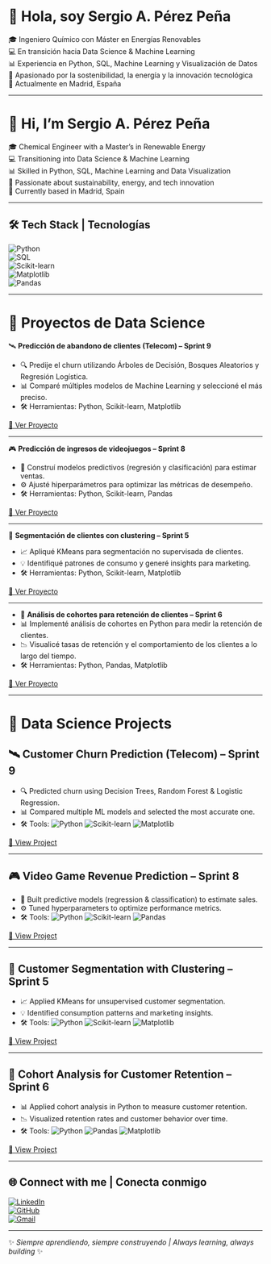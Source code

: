 # 👋 Hola, soy Sergio A. Pérez Peña  

🎓 Ingeniero Químico con Máster en Energías Renovables  
💻 En transición hacia Data Science & Machine Learning  
📊 Experiencia en Python, SQL, Machine Learning y Visualización de Datos  
🌱 Apasionado por la sostenibilidad, la energía y la innovación tecnológica  
📍 Actualmente en Madrid, España  

---

# 👋 Hi, I’m Sergio A. Pérez Peña  

🎓 Chemical Engineer with a Master’s in Renewable Energy  
💻 Transitioning into Data Science & Machine Learning  
📊 Skilled in Python, SQL, Machine Learning and Data Visualization  
🌱 Passionate about sustainability, energy, and tech innovation  
📍 Currently based in Madrid, Spain  

---

## 🛠️ Tech Stack | Tecnologías  

![Python](https://img.shields.io/badge/Python-3776AB?style=for-the-badge&logo=python&logoColor=white)  
![SQL](https://img.shields.io/badge/SQL-025E8C?style=for-the-badge&logo=sqlite&logoColor=white)  
![Scikit-learn](https://img.shields.io/badge/Scikit--learn-F7931E?style=for-the-badge&logo=scikit-learn&logoColor=white)  
![Matplotlib](https://img.shields.io/badge/Matplotlib-11557c?style=for-the-badge&logo=plotly&logoColor=white)  
![Pandas](https://img.shields.io/badge/Pandas-150458?style=for-the-badge&logo=pandas&logoColor=white)  


---

# 🚀 **Proyectos de Data Science**

🛰️ **Predicción de abandono de clientes (Telecom) – Sprint 9**
- 🔍 Predije el churn utilizando Árboles de Decisión, Bosques Aleatorios y Regresión Logística.
- 📊 Comparé múltiples modelos de Machine Learning y seleccioné el más preciso.
- 🛠️ Herramientas: Python, Scikit-learn, Matplotlib
  
[🔗 Ver Proyecto](https://github.com/sappDS96/Tripleten/tree/37e6af91a09e3459cc51b3dbd7b72b8c58a08b3d/09_Predicci%C3%B3n_de_Abandono_de_Clientes) 

---

🎮 **Predicción de ingresos de videojuegos – Sprint 8**
- 🧠 Construí modelos predictivos (regresión y clasificación) para estimar ventas.
- ⚙️ Ajusté hiperparámetros para optimizar las métricas de desempeño.
- 🛠️ Herramientas: Python, Scikit-learn, Pandas
  
[🔗 Ver Proyecto](https://github.com/sappDS96/Tripleten/tree/37e6af91a09e3459cc51b3dbd7b72b8c58a08b3d/08_Predicci%C3%B3n_de_ingresos_de_videojuegos)

---

📡 **Segmentación de clientes con clustering – Sprint 5**
- 📈 Apliqué KMeans para segmentación no supervisada de clientes.
- 💡 Identifiqué patrones de consumo y generé insights para marketing.
- 🛠️ Herramientas: Python, Scikit-learn, Matplotlib
  
[🔗 Ver Proyecto](https://github.com/sappDS96/Tripleten/tree/a48236c25b663d3466ddc1201b24204041f8a557/05_rentabilidad_planes_moviles)  

---

- 🔄 **Análisis de cohortes para retención de clientes – Sprint 6**
- 📊 Implementé análisis de cohortes en Python para medir la retención de clientes.
- 📉 Visualicé tasas de retención y el comportamiento de los clientes a lo largo del tiempo.
- 🛠️ Herramientas: Python, Pandas, Matplotlib
  
[🔗 Ver Proyecto](https://github.com/sappDS96/Tripleten/tree/a48236c25b663d3466ddc1201b24204041f8a557/06_preferencias_videojuegos_validacion) 


---

# 🚀 Data Science Projects  

## 🛰️ Customer Churn Prediction (Telecom) – Sprint 9  
- 🔍 Predicted churn using Decision Trees, Random Forest & Logistic Regression.  
- 📊 Compared multiple ML models and selected the most accurate one.  
- 🛠️ Tools: ![Python](https://img.shields.io/badge/Python-3776AB?style=flat&logo=python&logoColor=white) ![Scikit-learn](https://img.shields.io/badge/Scikit--learn-F7931E?style=flat&logo=scikit-learn&logoColor=white) ![Matplotlib](https://img.shields.io/badge/Matplotlib-11557c?style=flat&logo=plotly&logoColor=white)  

[🔗 View Project](https://github.com/sappDS96/Tripleten/tree/37e6af91a09e3459cc51b3dbd7b72b8c58a08b3d/09_Predicci%C3%B3n_de_Abandono_de_Clientes)  

---

## 🎮 Video Game Revenue Prediction – Sprint 8  
- 🧠 Built predictive models (regression & classification) to estimate sales.  
- ⚙️ Tuned hyperparameters to optimize performance metrics.  
- 🛠️ Tools: ![Python](https://img.shields.io/badge/Python-3776AB?style=flat&logo=python&logoColor=white) ![Scikit-learn](https://img.shields.io/badge/Scikit--learn-F7931E?style=flat&logo=scikit-learn&logoColor=white) ![Pandas](https://img.shields.io/badge/Pandas-150458?style=flat&logo=pandas&logoColor=white)  

[🔗 View Project](https://github.com/sappDS96/Tripleten/tree/37e6af91a09e3459cc51b3dbd7b72b8c58a08b3d/08_Predicci%C3%B3n_de_ingresos_de_videojuegos)

---

## 📡 Customer Segmentation with Clustering – Sprint 5  
- 📈 Applied KMeans for unsupervised customer segmentation.  
- 💡 Identified consumption patterns and marketing insights.  
- 🛠️ Tools: ![Python](https://img.shields.io/badge/Python-3776AB?style=flat&logo=python&logoColor=white) ![Scikit-learn](https://img.shields.io/badge/Scikit--learn-F7931E?style=flat&logo=scikit-learn&logoColor=white) ![Matplotlib](https://img.shields.io/badge/Matplotlib-11557c?style=flat&logo=plotly&logoColor=white)  

[🔗 View Project](https://github.com/sappDS96/Tripleten/tree/a48236c25b663d3466ddc1201b24204041f8a557/05_rentabilidad_planes_moviles)  

---

## 🔄 Cohort Analysis for Customer Retention – Sprint 6  
- 📊 Applied cohort analysis in Python to measure customer retention.  
- 📉 Visualized retention rates and customer behavior over time.  
- 🛠️ Tools: ![Python](https://img.shields.io/badge/Python-3776AB?style=flat&logo=python&logoColor=white) ![Pandas](https://img.shields.io/badge/Pandas-150458?style=flat&logo=pandas&logoColor=white) ![Matplotlib](https://img.shields.io/badge/Matplotlib-11557c?style=flat&logo=plotly&logoColor=white)  

[🔗 View Project](https://github.com/sappDS96/Tripleten/tree/a48236c25b663d3466ddc1201b24204041f8a557/06_preferencias_videojuegos_validacion)

---

## 🌐 Connect with me | Conecta conmigo  

[![LinkedIn](https://img.shields.io/badge/LinkedIn-0A66C2?style=for-the-badge&logo=linkedin&logoColor=white)](https://www.linkedin.com/in/sergioperezp/)  
[![GitHub](https://img.shields.io/badge/GitHub-100000?style=for-the-badge&logo=github&logoColor=white)](https://github.com/sappDS96)  
[![Gmail](https://img.shields.io/badge/Email-D14836?style=for-the-badge&logo=gmail&logoColor=white)](mailto:serpp.96@gmail.com)  

---

✨ *Siempre aprendiendo, siempre construyendo | Always learning, always building* ✨

